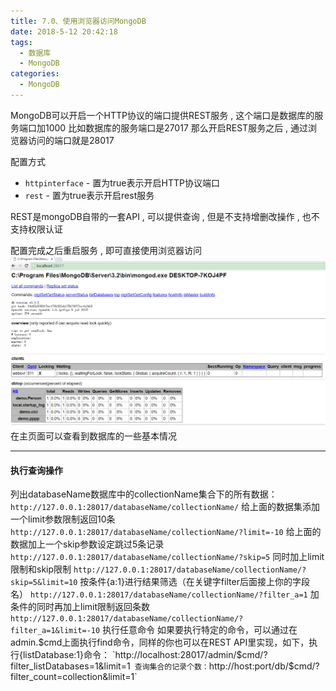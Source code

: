 ```yaml
---
title: 7.0、使用浏览器访问MongoDB
date: 2018-5-12 20:42:18
tags: 
  - 数据库
  - MongoDB
categories: 
  - MongoDB
---
```


MongoDB可以开启一个HTTP协议的端口提供REST服务 , 这个端口是数据库的服务端口加1000
比如数据库的服务端口是27017
那么开启REST服务之后 , 通过浏览器访问的端口就是28017
<!-- more -->
配置方式
+ `httpinterface` - 置为true表示开启HTTP协议端口
+ `rest` - 置为true表示开启rest服务

REST是mongoDB自带的一套API , 可以提供查询 , 但是不支持增删改操作 , 也不支持权限认证

配置完成之后重启服务 , 即可直接使用浏览器访问
![browser](/images/MongoDB/browser.png)
在主页面可以查看到数据库的一些基本情况

---
#### 执行查询操作

列出databaseName数据库中的collectionName集合下的所有数据：
`http://127.0.0.1:28017/databaseName/collectionName/`
给上面的数据集添加一个limit参数限制返回10条
`http://127.0.0.1:28017/databaseName/collectionName/?limit=-10`
给上面的数据加上一个skip参数设定跳过5条记录
`http://127.0.0.1:28017/databaseName/collectionName/?skip=5`
同时加上limit限制和skip限制
`http://127.0.0.1:28017/databaseName/collectionName/?skip=5&limit=10`
按条件{a:1}进行结果筛选（在关键字filter后面接上你的字段名）
`http://127.0.0.1:28017/databaseName/collectionName/?filter_a=1`
加条件的同时再加上limit限制返回条数
`http://127.0.0.1:28017/databaseName/collectionName/?filter_a=1&limit=-10`
执行任意命令
如果要执行特定的命令，可以通过在admin.$cmd上面执行find命令，同样的你也可以在REST API里实现，如下，执行{listDatabase:1}命令：
`http://localhost:28017/admin/$cmd/?filter_listDatabases=1&limit=1`
查询集合的记录个数：`http://host:port/db/$cmd/?filter_count=collection&limit=1`
